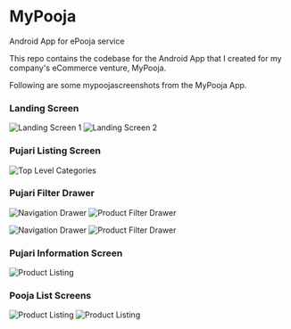 # MyPooja
Android App for ePooja service

This repo contains the codebase for the Android App that I created for my company's eCommerce venture, MyPooja.

Following are some mypoojascreenshots from the MyPooja App.

### Landing Screen

![Landing Screen 1](mypoojascreenshots/1.png)   ![Landing Screen 2](mypoojascreenshots/2.png)

### Pujari Listing Screen

![Top Level Categories](mypoojascreenshots/7.png)

### Pujari Filter Drawer

![Navigation Drawer](mypoojascreenshots/3.png)   ![Product Filter Drawer](mypoojascreenshots/4.png)

![Navigation Drawer](mypoojascreenshots/5.png)   ![Product Filter Drawer](mypoojascreenshots/6.png)

### Pujari Information Screen

![Product Listing](mypoojascreenshots/9.png)

### Pooja List Screens

![Product Listing](mypoojascreenshots/10.png)   ![Product Listing](mypoojascreenshots/11.png)
